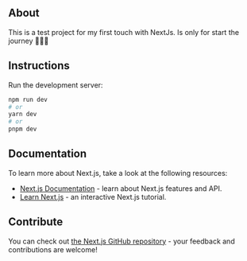 ## About

This is a test project for my first touch with NextJs. Is only for start the journey 🚀🚀🚀

## Instructions

Run the development server:

```bash
npm run dev
# or
yarn dev
# or
pnpm dev
```

## Documentation

To learn more about Next.js, take a look at the following resources:

- [Next.js Documentation](https://nextjs.org/docs) - learn about Next.js features and API.
- [Learn Next.js](https://nextjs.org/learn) - an interactive Next.js tutorial.

## Contribute

You can check out [the Next.js GitHub repository](https://github.com/vercel/next.js/) - your feedback and contributions are welcome!